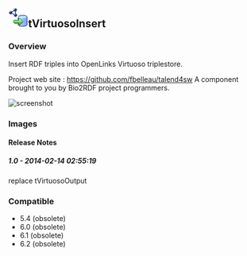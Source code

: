 ## <img src='./logo.jpg' width='40' height='40'>tVirtuosoInsert

### Overview
Insert RDF triples into OpenLinks Virtuoso triplestore.

Project web site : https://github.com/fbelleau/talend4sw
A component brought to you by Bio2RDF project programmers.


![screenshot](https://talendforge.org/exchange/tos/upload_tos/extension-1115/screenshot.jpg)
### Images




#### Release Notes

##### 1.0 - 2014-02-14 02:55:19
replace tVirtuosoOutput
### Compatible
 -  5.4 (obsolete)
 -   6.0 (obsolete)
 -   6.1 (obsolete)
 -   6.2 (obsolete)